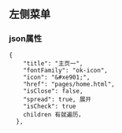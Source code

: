 #
## 左侧菜单
### json属性
    {
        "title": "主页一",
        "fontFamily": "ok-icon",
        "icon": "&#xe901;",
        "href": "pages/home.html",
        "isClose": false,
        "spread": true, 展开
        "isCheck": true
        children 有就遍历，
      },
